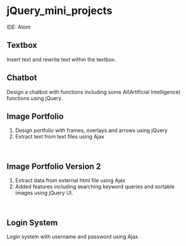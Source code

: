 # jQuery_mini_projects

IDE: Atom

## Textbox
Insert text and rewrite text within the textbox. 
<br>

## Chatbot
Design a chatbot with functions including some AI(Artificial Intelligence) functions using jQuery.
<br>

## Image Portfolio
1. Design portfolio with frames, overlays and arrows using jQuery <br>
2. Extract text from text files using Ajax
<br>

## Image Portfolio Version 2
1. Extract data from external html file using Ajax <br>
2. Added features including searching keyword queries and sortable images using jQuery UI.
<br>


## Login System
Login system with username and password using Ajax.
